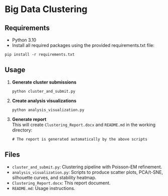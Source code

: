 # Big Data Clustering

## Requirements

- Python 3.10
- Install all required packages using the provided requirements.txt file:

```
pip install -r requirements.txt
```

## Usage

1. **Generate cluster submissions**  
   ```
   python cluster_and_submit.py
   ```

2. **Create analysis visualizations**  
   ```
   python analysis_visualization.py
   ```

3. **Generate report**  
   This will create `Clustering_Report.docx` and `README.md` in the working directory:
   ```
   # The report is generated automatically by the above scripts
   ```

## Files

- `cluster_and_submit.py`: Clustering pipeline with Poisson-EM refinement.  
- `analysis_visualization.py`: Scripts to produce scatter plots, PCA/t-SNE, silhouette curves, and stability heatmap.  
- `Clustering_Report.docx`: This report document.  
- `README.md`: Usage instructions.
